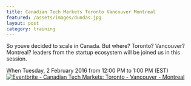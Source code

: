 ```yaml
---
title: Canadian Tech Markets Toronto Vancouver Montreal 
featured: /assets/images/dundas.jpg
layout: post
category: training
---
```


<p>
So youve decided to scale in Canada. But where? Toronto? Vancouver? Montreal? leaders from the startup ecosystem will be joined us in this session.
</p>
<!--more-->
<p>
When
Tuesday, 2 February 2016 from 12:00 PM to 1:00 PM (EST) 
<a href="http://www.eventbrite.ca/e/canadian-tech-markets-toronto-vancouver-montreal-tickets-20696977216?ref=ebtnebregn" target="_blank"><img src="https://www.eventbrite.ca/custombutton?eid=20696977216" alt="Eventbrite - Canadian Tech Markets: Toronto - Vancouver - Montreal" /></a>
</p>
